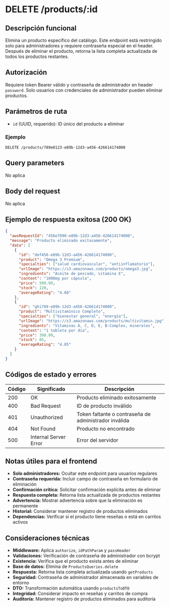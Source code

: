 # DELETE /products/:id

## Descripción funcional

Elimina un producto específico del catálogo. Este endpoint está restringido solo para administradores y requiere contraseña especial en el header. Después de eliminar el producto, retorna la lista completa actualizada de todos los productos restantes.

## Autorización

Requiere token Bearer válido y contraseña de administrador en header `password`. Solo usuarios con credenciales de administrador pueden eliminar productos.

## Parámetros de ruta

- `id` (UUID, requerido): ID único del producto a eliminar

### Ejemplo

```
DELETE /products/789e0123-e89b-12d3-a456-426614174000
```

## Query parameters

No aplica

## Body del request

No aplica

## Ejemplo de respuesta exitosa (200 OK)

```json
{
  "awsRequestId": "456e7890-e89b-12d3-a456-426614174000",
  "message": "Producto eliminado exitosamente",
  "data": [
    {
      "id": "def456-e89b-12d3-a456-426614174000",
      "product": "Omega 3 Premium",
      "specialties": ["salud cardiovascular", "antiinflamatorio"],
      "urlImage": "https://s3.amazonaws.com/products/omega3.jpg",
      "ingredients": "Aceite de pescado, vitamina E",
      "content": "1000mg por cápsula",
      "price": 599.99,
      "stock": 120,
      "averageRating": "4.60"
    },
    {
      "id": "ghi789-e89b-12d3-a456-426614174000",
      "product": "Multivitamínico Completo",
      "specialties": ["bienestar general", "energía"],
      "urlImage": "https://s3.amazonaws.com/products/multivitamin.jpg",
      "ingredients": "Vitaminas A, C, D, E, B-Complex, minerales",
      "content": "1 tableta por día",
      "price": 399.99,
      "stock": 85,
      "averageRating": "4.85"
    }
  ]
}
```

## Códigos de estado y errores

| Código | Significado           | Descripción                                           |
| ------ | --------------------- | ----------------------------------------------------- |
| 200    | OK                    | Producto eliminado exitosamente                       |
| 400    | Bad Request           | ID de producto inválido                               |
| 401    | Unauthorized          | Token faltante o contraseña de administrador inválida |
| 404    | Not Found             | Producto no encontrado                                |
| 500    | Internal Server Error | Error del servidor                                    |

## Notas útiles para el frontend

- **Solo administradores:** Ocultar este endpoint para usuarios regulares
- **Contraseña requerida:** Incluir campo de contraseña en formulario de eliminación
- **Confirmación crítica:** Solicitar confirmación explícita antes de eliminar
- **Respuesta completa:** Retorna lista actualizada de productos restantes
- **Advertencia:** Mostrar advertencia sobre que la eliminación es permanente
- **Historial:** Considerar mantener registro de productos eliminados
- **Dependencias:** Verificar si el producto tiene reseñas o está en carritos activos

## Consideraciones técnicas

- **Middleware:** Aplica `authorize`, `idPathParam` y `passHeader`
- **Validaciones:** Verificación de contraseña de administrador con bcrypt
- **Existencia:** Verifica que el producto exista antes de eliminar
- **Base de datos:** Elimina de `ProductsQueries.delete`
- **Respuesta:** Retorna lista completa actualizada usando `getProducts`
- **Seguridad:** Contraseña de administrador almacenada en variables de entorno
- **DTO:** Transformación automática usando `productsToDTO`
- **Integridad:** Considerar impacto en reseñas y carritos de compra
- **Auditoría:** Mantener registro de productos eliminados para auditoría
